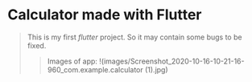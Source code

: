 # Calculator made with Flutter

>This is my first *flutter* project. So it may contain some bugs to be fixed.
>>Images of app:
>>!(images/Screenshot_2020-10-16-10-21-16-960_com.example.calculator (1).jpg)
